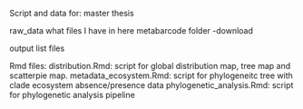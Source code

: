 Script and data for: master thesis

raw_data
what files I have in here
metabarcode folder
-download 

output
list files 

Rmd files: 
distribution.Rmd: script for global distribution map, tree map and scatterpie map.
metadata_ecosystem.Rmd: script for phylogeneitc tree with clade ecosystem absence/presence data
phylogenetic_analysis.Rmd: script for phylogenetic analysis pipeline
